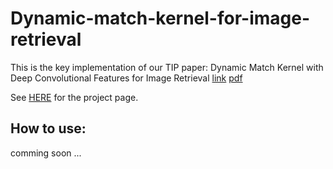 # Dynamic-match-kernel-for-image-retrieval
This is the key implementation of our TIP paper: Dynamic Match Kernel with Deep Convolutional Features for Image Retrieval [link](https://ieeexplore.ieee.org/document/8374838/) [pdf](http://liangjie.xyz/LjHomepageFiles/paper_files/TIP_IR.pdf)

See [HERE](http://liangjie.xyz/project/IR/) for the project page.

## How to use:

comming soon ...
